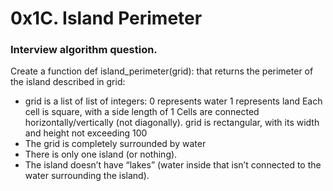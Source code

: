 # 0x1C. Island Perimeter

### Interview algorithm question.

Create a function def island_perimeter(grid): that returns the perimeter of the island described in grid:

- grid is a list of list of integers:
  0 represents water
  1 represents land
  Each cell is square, with a side length of 1
  Cells are connected horizontally/vertically (not diagonally).
  grid is rectangular, with its width and height not exceeding 100
- The grid is completely surrounded by water
- There is only one island (or nothing).
- The island doesn’t have “lakes” (water inside that isn’t connected to the water surrounding the island).
